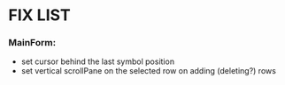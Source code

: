 # FIX LIST

### MainForm:
- set cursor behind the last symbol position
- set vertical scrollPane on the selected row on adding (deleting?) rows
